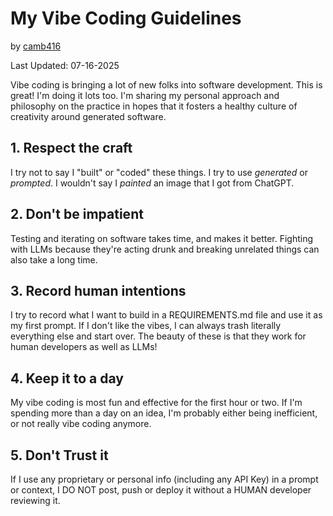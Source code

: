 # My Vibe Coding Guidelines
by [camb416](https://github.com/camb416)

Last Updated: 07-16-2025

Vibe coding is bringing a lot of new folks into software development. This is great! I'm doing it lots too. I'm sharing my personal approach and philosophy on the practice in hopes that it fosters a healthy culture of creativity around generated software.

## 1. Respect the craft

I try not to say I "built" or "coded" these things. I try to use _generated_ or _prompted_. I wouldn't say I _painted_ an image that I got from ChatGPT.

## 2. Don't be impatient

Testing and iterating on software takes time, and makes it better. Fighting with LLMs because they're acting drunk and breaking unrelated things can also take a long time. 

## 3. Record human intentions

I try to record what I want to build in a REQUIREMENTS.md file and use it as my first prompt. If I don't like the vibes, I can always trash literally everything else and start over. The beauty of these is that they work for human developers as well as LLMs!

## 4. Keep it to a day

My vibe coding is most fun and effective for the first hour or two. If I'm spending more than a day on an idea, I'm probably either being inefficient, or not really vibe coding anymore.

## 5. Don't Trust it

If I use any proprietary or personal info (including any API Key) in a prompt or context, I DO NOT post, push or deploy it without a HUMAN developer reviewing it.